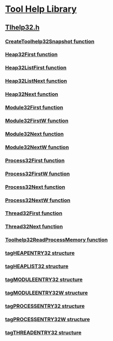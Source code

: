 # [Tool Help Library](index.md)
## [Tlhelp32.h](../tlhelp32/index.md)
### [CreateToolhelp32Snapshot function](../tlhelp32/nf-tlhelp32-createtoolhelp32snapshot.md)
### [Heap32First function](../tlhelp32/nf-tlhelp32-heap32first.md)
### [Heap32ListFirst function](../tlhelp32/nf-tlhelp32-heap32listfirst.md)
### [Heap32ListNext function](../tlhelp32/nf-tlhelp32-heap32listnext.md)
### [Heap32Next function](../tlhelp32/nf-tlhelp32-heap32next.md)
### [Module32First function](../tlhelp32/nf-tlhelp32-module32first.md)
### [Module32FirstW function](../tlhelp32/nf-tlhelp32-module32firstw.md)
### [Module32Next function](../tlhelp32/nf-tlhelp32-module32next.md)
### [Module32NextW function](../tlhelp32/nf-tlhelp32-module32nextw.md)
### [Process32First function](../tlhelp32/nf-tlhelp32-process32first.md)
### [Process32FirstW function](../tlhelp32/nf-tlhelp32-process32firstw.md)
### [Process32Next function](../tlhelp32/nf-tlhelp32-process32next.md)
### [Process32NextW function](../tlhelp32/nf-tlhelp32-process32nextw.md)
### [Thread32First function](../tlhelp32/nf-tlhelp32-thread32first.md)
### [Thread32Next function](../tlhelp32/nf-tlhelp32-thread32next.md)
### [Toolhelp32ReadProcessMemory function](../tlhelp32/nf-tlhelp32-toolhelp32readprocessmemory.md)
### [tagHEAPENTRY32 structure](../tlhelp32/ns-tlhelp32-tagheapentry32.md)
### [tagHEAPLIST32 structure](../tlhelp32/ns-tlhelp32-tagheaplist32.md)
### [tagMODULEENTRY32 structure](../tlhelp32/ns-tlhelp32-tagmoduleentry32.md)
### [tagMODULEENTRY32W structure](../tlhelp32/ns-tlhelp32-tagmoduleentry32w.md)
### [tagPROCESSENTRY32 structure](../tlhelp32/ns-tlhelp32-tagprocessentry32.md)
### [tagPROCESSENTRY32W structure](../tlhelp32/ns-tlhelp32-tagprocessentry32w.md)
### [tagTHREADENTRY32 structure](../tlhelp32/ns-tlhelp32-tagthreadentry32.md)
